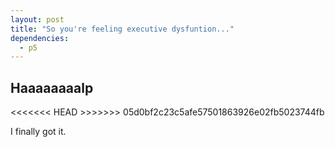```yaml
---
layout: post
title: "So you're feeling executive dysfuntion..."
dependencies:
  - p5
---
```


## Haaaaaaaalp

<<<<<<< HEAD
    <script>
let font,
  fontsize =16;

function preload() {
  // is loaded before setup() and draw() are called
  font = loadFont('assets/SourceSansPro-Regular.otf');
}

class Desk {
  constructor(){
    this.message = wisdom[getRandomInt(len)];
  }
  createDesk() {
    let c2 = color('hsl(300, 100%, 90%)');
    noStroke();
    fill(c2);
    let rectW = (3*width)/4;
    let rectH = (height/2);
    rect(0, 0, rectW, rectH);
    let ctext = color(60);
    fill(ctext);
    text(this.message, 0, 0);
  }
}

class Particle {
  constructor(){
//    this.x = (getRandomInt(rectW)-(rectW/2));
//    this.y = (getRandomInt(rectH)-(rectH/2));
    this.x = (random(-135, 135));
    this.y = (random(-90, 90));
    this.w = random(8,32);
    this.h = random(8,32);
    this.xSpeed = (0,0);
    this.ySpeed = (0,0);
    this.r = random(100, 255);
    this.g = random(100, 255);
    this.b = random((Math.floor(this.g)-30), 255);
  }
  createParticle() {
    noStroke();
    fill(this.r, this.g, this.b);
    rect(this.x, this.y, this.w, this.h);
  }
  moveParticle() {
    let mouseXadj = mouseX - 180;
    let mouseYadj = mouseY - 180;
    let dis = dist(this.x, this.y, mouseXadj, mouseYadj);
    if(dis < 20){
      this.xSpeed = this.x - mouseXadj;
      this.ySpeed = this.y - mouseYadj;
    }
    this.x+=this.xSpeed;
    this.y+=this.ySpeed;
    this.xSpeed *= 0.8;
    this.ySpeed *= 0.8;
  }
}

let particles = [];
let desks = [];

function setup() {
  createCanvas(360, 360, WEBGL);
  frameRate(5);
  rectMode(CENTER);
  textFont(font);
  textSize(fontsize);
  textAlign(CENTER, CENTER);
  desks.push(new Desk())
  for(let i = 0; i<300; i++){
    particles.push(new Particle())
  }
}

let wisdom = [
  "Clean your room",
  "Drink some water",
  "Go outside",
  "Stretch",
  "Do that thing you've been putting off"
];

function getRandomInt(max) {
  return Math.floor(Math.random() * max);
}

let len = wisdom.length;

function draw() {
  let c1 = color('hsl(180, 80%, 80%)');
  let c2 = color('hsl(300, 100%, 90%)');
  let c3 = color('hsl(240, 90%, 80%)');
  background(c1);
  desks[0].createDesk();

  for (let i=0; i<particles.length; i++){
    particles[i].createParticle();
    particles[i].moveParticle();
  }
}

// shortcut to stop animations on click
function mousePressed() {
  noLoop();
}

    </script>
    <p>Hmm.</p>
  </body>
=======
<div id="scatter">
    <script type="text/javascript" src="eDys.js"></script>
</div>
>>>>>>> 05d0bf2c23c5afe57501863926e02fb5023744fb

I finally got it.


